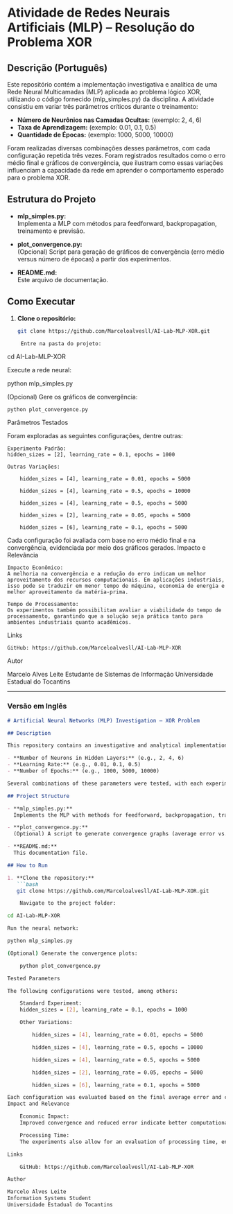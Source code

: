 # Atividade de Redes Neurais Artificiais (MLP) – Resolução do Problema XOR

## Descrição (Português)

Este repositório contém a implementação investigativa e analítica de uma Rede Neural Multicamadas (MLP) aplicada ao problema lógico XOR, utilizando o código fornecido (mlp_simples.py) da disciplina. A atividade consistiu em variar três parâmetros críticos durante o treinamento:

- **Número de Neurônios nas Camadas Ocultas:** (exemplo: 2, 4, 6)
- **Taxa de Aprendizagem:** (exemplo: 0.01, 0.1, 0.5)
- **Quantidade de Épocas:** (exemplo: 1000, 5000, 10000)

Foram realizadas diversas combinações desses parâmetros, com cada configuração repetida três vezes. Foram registrados resultados como o erro médio final e gráficos de convergência, que ilustram como essas variações influenciam a capacidade da rede em aprender o comportamento esperado para o problema XOR.

## Estrutura do Projeto

- **mlp_simples.py:**  
  Implementa a MLP com métodos para feedforward, backpropagation, treinamento e previsão.

- **plot_convergence.py:**  
  (Opcional) Script para geração de gráficos de convergência (erro médio versus número de épocas) a partir dos experimentos.

- **README.md:**  
  Este arquivo de documentação.

## Como Executar

1. **Clone o repositório:**
   ```bash
   git clone https://github.com/Marceloalvesll/AI-Lab-MLP-XOR.git

    Entre na pasta do projeto:

cd AI-Lab-MLP-XOR

Execute a rede neural:

python mlp_simples.py

(Opcional) Gere os gráficos de convergência:

    python plot_convergence.py

Parâmetros Testados

Foram exploradas as seguintes configurações, dentre outras:

    Experimento Padrão:
    hidden_sizes = [2], learning_rate = 0.1, epochs = 1000

    Outras Variações:

        hidden_sizes = [4], learning_rate = 0.01, epochs = 5000

        hidden_sizes = [4], learning_rate = 0.5, epochs = 10000

        hidden_sizes = [4], learning_rate = 0.5, epochs = 5000

        hidden_sizes = [2], learning_rate = 0.05, epochs = 5000

        hidden_sizes = [6], learning_rate = 0.1, epochs = 5000

Cada configuração foi avaliada com base no erro médio final e na convergência, evidenciada por meio dos gráficos gerados.
Impacto e Relevância

    Impacto Econômico:
    A melhoria na convergência e a redução do erro indicam um melhor aproveitamento dos recursos computacionais. Em aplicações industriais, isso pode se traduzir em menor tempo de máquina, economia de energia e melhor aproveitamento da matéria-prima.

    Tempo de Processamento:
    Os experimentos também possibilitam avaliar a viabilidade do tempo de processamento, garantindo que a solução seja prática tanto para ambientes industriais quanto acadêmicos.

Links

    GitHub: https://github.com/Marceloalvesll/AI-Lab-MLP-XOR

Autor

Marcelo Alves Leite
Estudante de Sistemas de Informação
Universidade Estadual do Tocantins



---

### Versão em Inglês

```markdown
# Artificial Neural Networks (MLP) Investigation – XOR Problem

## Description

This repository contains an investigative and analytical implementation of a Multilayer Perceptron (MLP) applied to the XOR logical problem, using the provided code (mlp_simples.py) from the course. The activity involved varying three critical training parameters:

- **Number of Neurons in Hidden Layers:** (e.g., 2, 4, 6)
- **Learning Rate:** (e.g., 0.01, 0.1, 0.5)
- **Number of Epochs:** (e.g., 1000, 5000, 10000)

Several combinations of these parameters were tested, with each experiment repeated three times. The results—such as the final average error and convergence graphs—illustrate how these variations affect the network's ability to learn the expected behavior for the XOR problem.

## Project Structure

- **mlp_simples.py:**  
  Implements the MLP with methods for feedforward, backpropagation, training, and prediction.

- **plot_convergence.py:**  
  (Optional) A script to generate convergence graphs (average error vs. number of epochs) based on the experiments.

- **README.md:**  
  This documentation file.

## How to Run

1. **Clone the repository:**
   ```bash
   git clone https://github.com/Marceloalvesll/AI-Lab-MLP-XOR.git

    Navigate to the project folder:

cd AI-Lab-MLP-XOR

Run the neural network:

python mlp_simples.py

(Optional) Generate the convergence plots:

    python plot_convergence.py

Tested Parameters

The following configurations were tested, among others:

    Standard Experiment:
    hidden_sizes = [2], learning_rate = 0.1, epochs = 1000

    Other Variations:

        hidden_sizes = [4], learning_rate = 0.01, epochs = 5000

        hidden_sizes = [4], learning_rate = 0.5, epochs = 10000

        hidden_sizes = [4], learning_rate = 0.5, epochs = 5000

        hidden_sizes = [2], learning_rate = 0.05, epochs = 5000

        hidden_sizes = [6], learning_rate = 0.1, epochs = 5000

Each configuration was evaluated based on the final average error and convergence behavior, as illustrated by the generated graphs.
Impact and Relevance

    Economic Impact:
    Improved convergence and reduced error indicate better computational efficiency. In industrial applications, this can translate to reduced machine time, energy savings, and more efficient use of raw materials.

    Processing Time:
    The experiments also allow for an evaluation of processing time, ensuring that the solution is practical for both industrial and academic settings.

Links

    GitHub: https://github.com/Marceloalvesll/AI-Lab-MLP-XOR

Author

Marcelo Alves Leite
Information Systems Student
Universidade Estadual do Tocantins